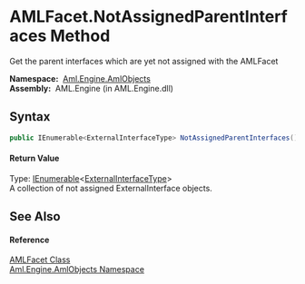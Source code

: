 AMLFacet.NotAssignedParentInterfaces Method
===========================================
Get the parent interfaces which are yet not assigned with the AMLFacet

  **Namespace:**  [Aml.Engine.AmlObjects][1]  
  **Assembly:**  AML.Engine (in AML.Engine.dll)

Syntax
------

```csharp
public IEnumerable<ExternalInterfaceType> NotAssignedParentInterfaces()
```

#### Return Value
Type: [IEnumerable][2]&lt;[ExternalInterfaceType][3]>  
A collection of not assigned ExternalInterface objects.

See Also
--------

#### Reference
[AMLFacet Class][4]  
[Aml.Engine.AmlObjects Namespace][1]  

[1]: ../README.md
[2]: https://docs.microsoft.com/dotnet/api/system.collections.generic.ienumerable-1
[3]: ../../Aml.Engine.CAEX/ExternalInterfaceType/README.md
[4]: README.md
[5]: https://www.automationml.org
[6]: ../../icons/logoShade.png